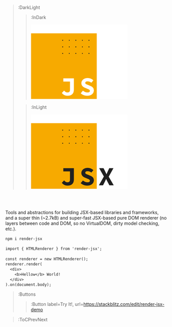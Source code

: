 > :DarkLight
> > :InDark
> >
> > <img src="/docs/assets/render-jsx-logo-dark.svg" width="300px"/>
>
> > :InLight
> >
> > <img src="/docs/assets/render-jsx-logo.svg" width="300px"/>

<br><br>

Tools and abstractions for building JSX-based libraries and frameworks,
and a super thin (~2.7kB) and super-fast JSX-based pure DOM renderer (no
layers between code and DOM, so no VirtualDOM, dirty model checking, etc.).

```bash
npm i render-jsx
```

```tsx | --no-wmbar
import { HTMLRenderer } from 'render-jsx';

const renderer = new HTMLRenderer();
renderer.render(
  <div>
    <b>Hellow</b> World!
  </div>
).on(document.body);
```
> :Buttons
> > :Button label=Try It!, url=https://stackblitz.com/edit/render-jsx-demo

> :ToCPrevNext